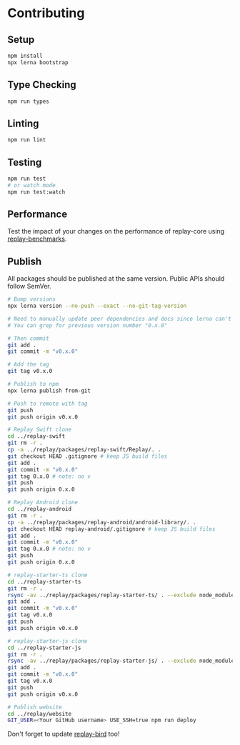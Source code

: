 # Contributing

## Setup

```bash
npm install
npx lerna bootstrap
```

## Type Checking

```bash
npm run types
```

## Linting

```bash
npm run lint
```

## Testing

```bash
npm run test
# or watch mode
npm run test:watch
```

## Performance

Test the impact of your changes on the performance of replay-core using
[replay-benchmarks](https://github.com/edbentley/replay-benchmarks).

## Publish

All packages should be published at the same version. Public APIs should follow
SemVer.

```bash
# Bump versions
npx lerna version --no-push --exact --no-git-tag-version

# Need to manually update peer dependencies and docs since lerna can't do that
# You can grep for previous version number "0.x.0"

# Then commit
git add .
git commit -m "v0.x.0"

# Add the tag
git tag v0.x.0

# Publish to npm
npx lerna publish from-git

# Push to remote with tag
git push
git push origin v0.x.0

# Replay Swift clone
cd ../replay-swift
git rm -r .
cp -a ../replay/packages/replay-swift/Replay/. .
git checkout HEAD .gitignore # keep JS build files
git add .
git commit -m "v0.x.0"
git tag 0.x.0 # note: no v
git push
git push origin 0.x.0

# Replay Android clone
cd ../replay-android
git rm -r .
cp -a ../replay/packages/replay-android/android-library/. .
git checkout HEAD replay-android/.gitignore # keep JS build files
git add .
git commit -m "v0.x.0"
git tag 0.x.0 # note: no v
git push
git push origin 0.x.0

# replay-starter-ts clone
cd ../replay-starter-ts
git rm -r .
rsync -av ../replay/packages/replay-starter-ts/ . --exclude node_modules
git add .
git commit -m "v0.x.0"
git tag v0.x.0
git push
git push origin v0.x.0

# replay-starter-js clone
cd ../replay-starter-js
git rm -r .
rsync -av ../replay/packages/replay-starter-js/ . --exclude node_modules
git add .
git commit -m "v0.x.0"
git tag v0.x.0
git push
git push origin v0.x.0

# Publish website
cd ../replay/website
GIT_USER=<Your GitHub username> USE_SSH=true npm run deploy
```

Don't forget to update [replay-bird](https://github.com/edbentley/replay-bird)
too!


